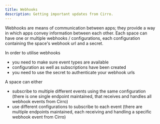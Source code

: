 ```yaml
---
title: Webhooks
description: Getting important updates from Cirro.
---
```

Webhooks are means of communication between apps; they provide a way in which apps convey information between each other. Each space can have one or multiple webhooks / configurations, each configuration containing the space's webhook url and a secret. 

In order to utilise webhooks
*  you need to make sure event types are available
*  configuration as well as subscriptions have been created
*  you need to use the secret to authenticate your webhook urls

A space can either 
*  subscribe to multiple different events using the same configuration (there is one single endpoint maintained, that receives and handles all webhook events from Cirro)
*  use different configurations to subscribe to each event (there are multiple endpoints maintained, each receiving and handling a specific webhook event from Cirro)
